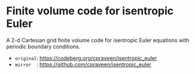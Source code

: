 # Finite volume code for isentropic Euler

A 2-d Cartesian grid finite volume code for isentropic Euler equations with periodic boundary conditions.

* `original`: https://codeberg.org/cpraveen/isentropic_euler
* `mirror  `: https://github.com/cpraveen/isentropic_euler